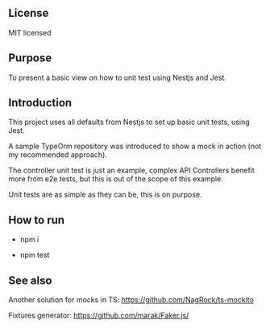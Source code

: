 ## License

  MIT licensed

## Purpose

  To present a basic view on how to unit test using Nestjs and Jest.

## Introduction

  This project uses all defaults from Nestjs to set up basic unit tests, using Jest.

  A sample TypeOrm repository was introduced to show a mock in action (not my recommended approach).

  The controller unit test is just an example, complex API Controllers benefit more from e2e tests, but this is out of the scope of this example.

  Unit tests are as simple as they can be, this is on purpose.

## How to run

  - npm i

  - npm test

## See also

  Another solution for mocks in TS: https://github.com/NagRock/ts-mockito

  Fixtures generator: https://github.com/marak/Faker.js/